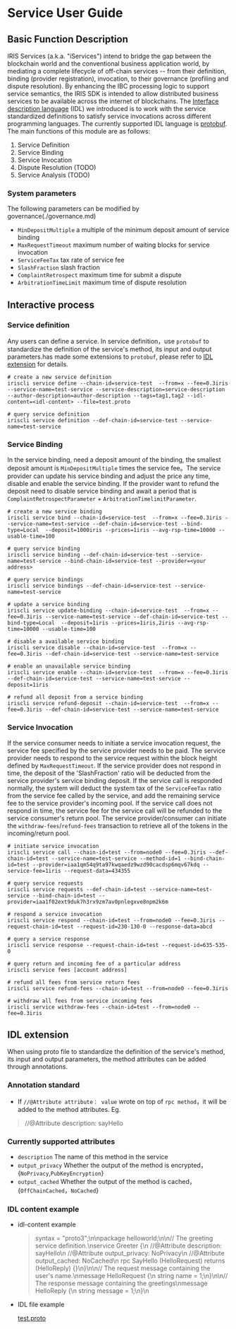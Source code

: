 # Service User Guide

## Basic Function Description
IRIS Services (a.k.a. "iServices") intend to bridge the gap between the blockchain world and the conventional business application world, by mediating a complete lifecycle of off-chain services -- from their definition, binding (provider registration), invocation, to their governance (profiling and dispute resolution). By enhancing the IBC processing logic to support service semantics, the IRIS SDK is intended to allow distributed business services to be available across the internet of blockchains. The [Interface description language](https://en.wikipedia.org/wiki/Interface_description_language) (IDL) we introduced is
to work with the service standardized definitions to satisfy service invocations across different programming languages.
The currently supported IDL language is [protobuf](https://developers.google.com/protocol-buffers/). The main functions of this module are as follows:
1. Service Definition
2. Service Binding
3. Service Invocation
4. Dispute Resolution (TODO)
5. Service Analysis (TODO)

### System parameters
The following parameters can be modified by governance(./governance.md)

* `MinDepositMultiple`    a multiple of the minimum deposit amount of service binding
* `MaxRequestTimeout`     maximum number of waiting blocks for service invocation
* `ServiceFeeTax`         tax rate of service fee
* `SlashFraction`         slash fraction
* `ComplaintRetrospect`   maximum time for submit a dispute
* `ArbitrationTimeLimit`  maximum time of dispute resolution

## Interactive process

### Service definition

Any users can define a service. In service definition，use `protobuf` to standardize the definition of the service's method, its input and output parameters.has made some extensions to `protobuf`, please refer to [IDL extension](#idl-extension) for details.

```
# create a new service definition
iriscli service define --chain-id=service-test  --from=x --fee=0.3iris --service-name=test-service --service-description=service-description --author-description=author-description --tags=tag1,tag2 --idl-content=<idl-content> --file=test.proto

# query service definition
iriscli service definition --def-chain-id=service-test --service-name=test-service
```

### Service Binding

In the service binding, need a deposit amount of the binding, the smallest deposit amount is `MinDepositMultiple` times the service fee。The service provider can update his service binding and adjust the price any time, disable and enable the service binding. If the provider want to refund the deposit need to disable service binding and await a period that is `ComplaintRetrospectParameter` + `ArbitrationTimelimitParameter`.

```
# create a new service binding
iriscli service bind --chain-id=service-test  --from=x --fee=0.3iris --service-name=test-service --def-chain-id=service-test --bind-type=Local  --deposit=1000iris --prices=1iris --avg-rsp-time=10000 --usable-time=100

# query service binding
iriscli service binding --def-chain-id=service-test --service-name=test-service --bind-chain-id=service-test --provider=<your address>

# query service bindings
iriscli service bindings --def-chain-id=service-test --service-name=test-service

# update a service binding
iriscli service update-binding --chain-id=service-test  --from=x --fee=0.3iris --service-name=test-service --def-chain-id=service-test --bind-type=Local  --deposit=1iris --prices=1iris,2iris --avg-rsp-time=10000 --usable-time=100

# disable a available service binding
iriscli service disable --chain-id=service-test  --from=x --fee=0.3iris --def-chain-id=service-test --service-name=test-service

# enable an unavailable service binding
iriscli service enable --chain-id=service-test  --from=x --fee=0.3iris --def-chain-id=service-test --service-name=test-service --deposit=1iris

# refund all deposit from a service binding
iriscli service refund-deposit --chain-id=service-test  --from=x --fee=0.3iris --def-chain-id=service-test --service-name=test-service
```

### Service Invocation

If the service consumer needs to initiate a service invocation request, the service fee specified by the service provider needs to be paid. The service provider needs to respond to the service request within the block height defined by `MaxRequestTimeout`. If the service provider does not respond in time, the deposit of the 'SlashFraction' ratio will be deducted from the service provider's service binding deposit. If the service call is responded normally, the system will deduct the system tax of the `ServiceFeeTax` ratio from the service fee called by the service, and add the remaining service fee to the service provider's incoming pool. If the service call does not respond in time, the service fee for the service call will be refunded to the service consumer's return pool. The service provider/consumer can initiate the `withdraw-fees`/`refund-fees` transaction to retrieve all of the tokens in the incoming/return pool.

```
# initiate service invocation
iriscli service call --chain-id=test --from=node0 --fee=0.3iris --def-chain-id=test --service-name=test-service --method-id=1 --bind-chain-id=test --provider=iaa1qm54q9ta97kwqaedz9wzd90cacdsp6mqv67kdq --service-fee=1iris --request-data=434355

# query service requests
iriscli service requests --def-chain-id=test --service-name=test-service --bind-chain-id=test --provider=iaa1f02ext9duk7h3rx9zm7av0pnlegxve8npm2k6m

# respond a service invocation
iriscli service respond --chain-id=test --from=node0 --fee=0.3iris --request-chain-id=test --request-id=230-130-0 --response-data=abcd

# query a service response
iriscli service response --request-chain-id=test --request-id=635-535-0

# query return and incoming fee of a particular address
iriscli service fees [account address]

# refund all fees from service return fees
iriscli service refund-fees --chain-id=test --from=node0 --fee=0.3iris

# withdraw all fees from service incoming fees
iriscli service withdraw-fees --chain-id=test --from=node0 --fee=0.3iris
```

## IDL extension
When using proto file to standardize the definition of the service's method, its input and output parameters, the method attributes can be added through annotations.

### Annotation standard
* If `//@Attribute attribute： value` wrote on top of `rpc method`，it will be added to the method attributes. Eg.
> //@Attribute description: sayHello

### Currently supported attributes
* `description` The name of this method in the service
* `output_privacy` Whether the output of the method is encrypted，{`NoPrivacy`,`PubKeyEncryption`}
* `output_cached` Whether the output of the method is cached，{`OffChainCached`，`NoCached`}

### IDL content example
* idl-content example

    > syntax = \"proto3\";\n\npackage helloworld;\n\n// The greeting service definition.\nservice Greeter {\n    //@Attribute description: sayHello\n    //@Attribute output_privacy: NoPrivacy\n    //@Attribute output_cached: NoCached\n    rpc SayHello (HelloRequest) returns (HelloReply) {}\n}\n\n// The request message containing the user's name.\nmessage HelloRequest {\n    string name = 1;\n}\n\n// The response message containing the greetings\nmessage HelloReply {\n    string message = 1;\n}\n

* IDL file example

    [test.proto](https://github.com/irisnet/irishub/blob/master/docs/features/test.proto)
